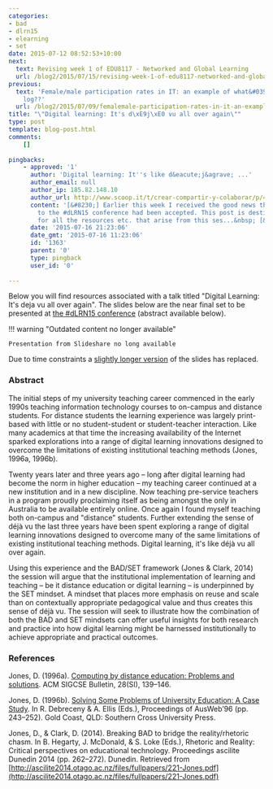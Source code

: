 ```yaml
---
categories:
- bad
- dlrn15
- elearning
- set
date: 2015-07-12 08:52:53+10:00
next:
  text: Revising week 1 of EDU8117 - Networked and Global Learning
  url: /blog2/2015/07/15/revising-week-1-of-edu8117-networked-and-global-learning/
previous:
  text: 'Female/male participation rates in IT: an example of what&#039;s easy to
    log??'
  url: /blog2/2015/07/09/femalemale-participation-rates-in-it-an-example-of-whats-easy-to-log/
title: "\"Digital learning: It's d\xE9j\xE0 vu all over again\""
type: post
template: blog-post.html
comments:
    []
    
pingbacks:
    - approved: '1'
      author: 'Digital learning: It''s like d&eacute;j&agrave; ...'
      author_email: null
      author_ip: 185.82.148.10
      author_url: http://www.scoop.it/t/crear-compartir-y-colaborar/p/4047760657/2015/07/16/digital-learning-it-s-like-deja-vu-all-over-again
      content: '[&#8230;] Earlier this week I received the good news that my submission
        to the #dLRN15 conference had been accepted. This post is destined to be the &quot;home&quot;
        for all the resources etc. that arise from this ses...&nbsp; [&#8230;]'
      date: '2015-07-16 21:23:06'
      date_gmt: '2015-07-16 11:23:06'
      id: '1363'
      parent: '0'
      type: pingback
      user_id: '0'
    
---
```

Below you will find resources associated with a talk titled "Digital Learning: It's deja vu all over again". The slides below are the near final set to be presented at [the #dLRN15 conference](http://linkresearchlab.org/dlrn2015/) (abstract available below).


!!! warning "Outdated content no longer available"

    Presentation from Slideshare no long available


Due to time constraints a [slightly longer version](http://www.slideshare.net/davidj/digital-learning-its-deja-vu-all-over-again) of the slides has replaced.

### Abstract

The initial steps of my university teaching career commenced in the early 1990s teaching information technology courses to on-campus and distance students. For distance students the learning experience was largely print-based with little or no student-student or student-teacher interaction. Like many academics at that time the increasing availability of the Internet sparked explorations into a range of digital learning innovations designed to overcome the limitations of existing institutional teaching methods (Jones, 1996a, 1996b).

Twenty years later and three years ago – long after digital learning had become the norm in higher education – my teaching career continued at a new institution and in a new discipline. Now teaching pre-service teachers in a program proudly proclaiming itself as being amongst the only in Australia to be available entirely online. Once again I found myself teaching both on-campus and "distance" students. Further extending the sense of déjà vu the last three years have been spent exploring a range of digital learning innovations designed to overcome many of the same limitations of existing institutional teaching methods. Digital learning, it's like déjà vu all over again.

Using this experience and the BAD/SET framework (Jones & Clark, 2014) the session will argue that the institutional implementation of learning and teaching – be it distance education or digital learning – is underpinned by the SET mindset. A mindset that places more emphasis on reuse and scale than on contextually appropriate pedagogical value and thus creates this sense of déjà vu. The session will seek to illustrate how the combination of both the BAD and SET mindsets can offer useful insights for both research and practice into how digital learning might be harnessed institutionally to achieve appropriate and practical outcomes.

### References

Jones, D. (1996a). [Computing by distance education: Problems and solutions](/blog2/publications/computing-by-distance-education-problems-and-solutions/). ACM SIGCSE Bulletin, 28(SI), 139–146.

Jones, D. (1996b). [Solving Some Problems of University Education: A Case Study](/blog2/publications/solving-some-problems-of-university-education-a-case-study/). In R. Debreceny & A. Ellis (Eds.), Proceedings of AusWeb’96 (pp. 243–252). Gold Coast, QLD: Southern Cross University Press.

Jones, D., & Clark, D. (2014). Breaking BAD to bridge the reality/rhetoric chasm. In B. Hegarty, J. McDonald, & S. Loke (Eds.), Rhetoric and Reality: Critical perspectives on educational technology. Proceedings ascilite Dunedin 2014 (pp. 262–272). Dunedin. Retrieved from [http://ascilite2014.otago.ac.nz/files/fullpapers/221-Jones.pdf](http://ascilite2014.otago.ac.nz/files/fullpapers/221-Jones.pdf)